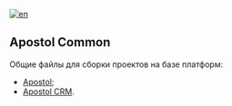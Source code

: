 [![en](https://img.shields.io/badge/lang-en-green.svg)](https://github.com/apostoldevel/apostol-common/blob/master/README.md)

Apostol Common
-
Общие файлы для сборки проектов на базе платформ:
- [Apostol](https://github.com/apostoldevel/apostol);
- [Apostol CRM](https://github.com/apostoldevel/apostol-crm).
